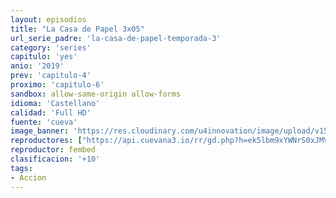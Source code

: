 ```yaml
---
layout: episodios
title: "La Casa de Papel 3x05"
url_serie_padre: 'la-casa-de-papel-temporada-3'
category: 'series'
capitulo: 'yes'
anio: '2019'
prev: 'capitulo-4'
proximo: 'capitulo-6'
sandbox: allow-same-origin allow-forms
idioma: 'Castellano'
calidad: 'Full HD'
fuente: 'cueva'
image_banner: 'https://res.cloudinary.com/u4innovation/image/upload/v1563567323/casa3-banner-min_yqqryd.jpg'
reproductores: ["https://api.cuevana3.io/rr/gd.php?h=ek5lbm9xYWNrS0xJMVp5b21KREk0dFBLbjVkaHhkRGdrOG1jbnBpUnhhS1Z1SXRwbU5qTHhMQzJwM2RseExIZTBiaW1ZMkN2MHVyTXJhaUVacWk2cXRPU3FadVkyUT09"]
reproductor: fembed
clasificacion: '+10'
tags:
- Accion
---
```












